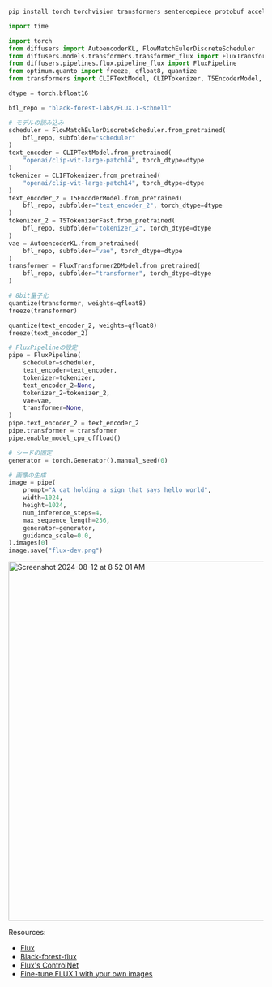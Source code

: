```py
pip install torch torchvision transformers sentencepiece protobuf accelerate diffusers optimum-quanto huggingface_hub
```

```py
import time

import torch
from diffusers import AutoencoderKL, FlowMatchEulerDiscreteScheduler
from diffusers.models.transformers.transformer_flux import FluxTransformer2DModel
from diffusers.pipelines.flux.pipeline_flux import FluxPipeline
from optimum.quanto import freeze, qfloat8, quantize
from transformers import CLIPTextModel, CLIPTokenizer, T5EncoderModel, T5TokenizerFast

dtype = torch.bfloat16

bfl_repo = "black-forest-labs/FLUX.1-schnell"

# モデルの読み込み
scheduler = FlowMatchEulerDiscreteScheduler.from_pretrained(
    bfl_repo, subfolder="scheduler"
)
text_encoder = CLIPTextModel.from_pretrained(
    "openai/clip-vit-large-patch14", torch_dtype=dtype
)
tokenizer = CLIPTokenizer.from_pretrained(
    "openai/clip-vit-large-patch14", torch_dtype=dtype
)
text_encoder_2 = T5EncoderModel.from_pretrained(
    bfl_repo, subfolder="text_encoder_2", torch_dtype=dtype
)
tokenizer_2 = T5TokenizerFast.from_pretrained(
    bfl_repo, subfolder="tokenizer_2", torch_dtype=dtype
)
vae = AutoencoderKL.from_pretrained(
    bfl_repo, subfolder="vae", torch_dtype=dtype
)
transformer = FluxTransformer2DModel.from_pretrained(
    bfl_repo, subfolder="transformer", torch_dtype=dtype
)

# 8bit量子化
quantize(transformer, weights=qfloat8)
freeze(transformer)

quantize(text_encoder_2, weights=qfloat8)
freeze(text_encoder_2)

# FluxPipelineの設定
pipe = FluxPipeline(
    scheduler=scheduler,
    text_encoder=text_encoder,
    tokenizer=tokenizer,
    text_encoder_2=None,
    tokenizer_2=tokenizer_2,
    vae=vae,
    transformer=None,
)
pipe.text_encoder_2 = text_encoder_2
pipe.transformer = transformer
pipe.enable_model_cpu_offload()

# シードの固定
generator = torch.Generator().manual_seed(0)

# 画像の生成
image = pipe(
    prompt="A cat holding a sign that says hello world",
    width=1024,
    height=1024,
    num_inference_steps=4,
    max_sequence_length=256,
    generator=generator,
    guidance_scale=0.0,
).images[0]
image.save("flux-dev.png")
```
<img width="708" alt="Screenshot 2024-08-12 at 8 52 01 AM" src="https://github.com/user-attachments/assets/b67359dd-501b-4efb-85e5-504adf3385e7">

Resources:
- [Flux](https://qiita.com/yamichi77/items/1f12bac65d1584900b35)
- [Black-forest-flux](https://github.com/black-forest-labs/flux?tab=readme-ov-file)
- [Flux's ControlNet](https://note.com/npaka/n/n8254fd8d4af1)
- [Fine-tune FLUX.1 with your own images](https://replicate.com/blog/fine-tune-flux)

